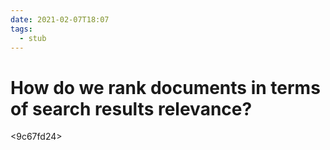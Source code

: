 ```yaml
---
date: 2021-02-07T18:07
tags: 
  - stub
---
```


# How do we rank documents in terms of search results relevance?

<9c67fd24>
